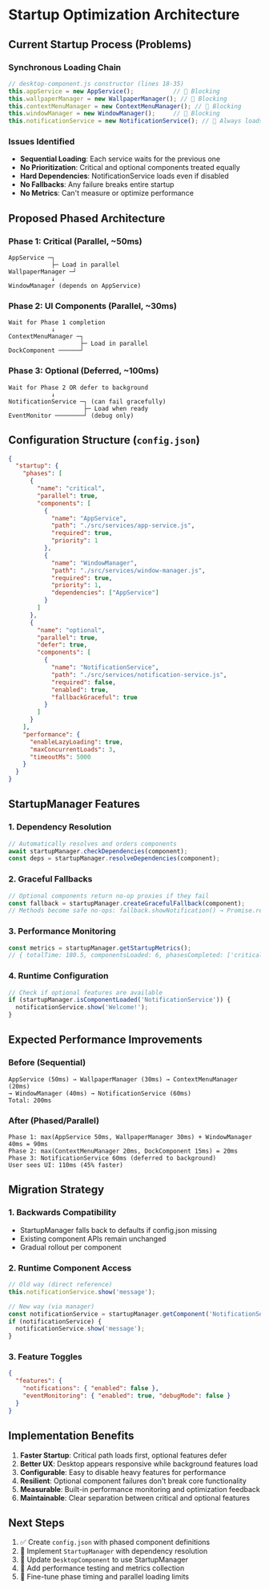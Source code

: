 # Startup Optimization Architecture

## Current Startup Process (Problems)

### Synchronous Loading Chain
```javascript
// desktop-component.js constructor (lines 18-35)
this.appService = new AppService();           // 🔴 Blocking
this.wallpaperManager = new WallpaperManager(); // 🔴 Blocking  
this.contextMenuManager = new ContextMenuManager(); // 🔴 Blocking
this.windowManager = new WindowManager();     // 🔴 Blocking
this.notificationService = new NotificationService(); // 🔴 Always loads
```

### Issues Identified
- **Sequential Loading**: Each service waits for the previous one
- **No Prioritization**: Critical and optional components treated equally
- **Hard Dependencies**: NotificationService loads even if disabled
- **No Fallbacks**: Any failure breaks entire startup
- **No Metrics**: Can't measure or optimize performance

## Proposed Phased Architecture

### Phase 1: Critical (Parallel, ~50ms)
```
AppService ─┐
            ├─ Load in parallel
WallpaperManager ─┘
            ↓
WindowManager (depends on AppService)
```

### Phase 2: UI Components (Parallel, ~30ms)
```
Wait for Phase 1 completion
            ↓
ContextMenuManager ─┐
                    ├─ Load in parallel
DockComponent ──────┘
```

### Phase 3: Optional (Deferred, ~100ms)
```
Wait for Phase 2 OR defer to background
            ↓
NotificationService ─┐ (can fail gracefully)
                     ├─ Load when ready
EventMonitor ────────┘ (debug only)
```

## Configuration Structure (`config.json`)

```json
{
  "startup": {
    "phases": [
      {
        "name": "critical",
        "parallel": true,
        "components": [
          {
            "name": "AppService",
            "path": "./src/services/app-service.js",
            "required": true,
            "priority": 1
          },
          {
            "name": "WindowManager", 
            "path": "./src/services/window-manager.js",
            "required": true,
            "priority": 1,
            "dependencies": ["AppService"]
          }
        ]
      },
      {
        "name": "optional",
        "parallel": true,
        "defer": true,
        "components": [
          {
            "name": "NotificationService",
            "path": "./src/services/notification-service.js",
            "required": false,
            "enabled": true,
            "fallbackGraceful": true
          }
        ]
      }
    ],
    "performance": {
      "enableLazyLoading": true,
      "maxConcurrentLoads": 3,
      "timeoutMs": 5000
    }
  }
}
```

## StartupManager Features

### 1. Dependency Resolution
```javascript
// Automatically resolves and orders components
await startupManager.checkDependencies(component);
const deps = startupManager.resolveDependencies(component);
```

### 2. Graceful Fallbacks
```javascript
// Optional components return no-op proxies if they fail
const fallback = startupManager.createGracefulFallback(component);
// Methods become safe no-ops: fallback.showNotification() → Promise.resolve()
```

### 3. Performance Monitoring
```javascript
const metrics = startupManager.getStartupMetrics();
// { totalTime: 180.5, componentsLoaded: 6, phasesCompleted: ['critical', 'ui'] }
```

### 4. Runtime Configuration
```javascript
// Check if optional features are available
if (startupManager.isComponentLoaded('NotificationService')) {
  notificationService.show('Welcome!');
}
```

## Expected Performance Improvements

### Before (Sequential)
```
AppService (50ms) → WallpaperManager (30ms) → ContextMenuManager (20ms) 
→ WindowManager (40ms) → NotificationService (60ms)
Total: 200ms
```

### After (Phased/Parallel)
```
Phase 1: max(AppService 50ms, WallpaperManager 30ms) + WindowManager 40ms = 90ms
Phase 2: max(ContextMenuManager 20ms, DockComponent 15ms) = 20ms  
Phase 3: NotificationService 60ms (deferred to background)
User sees UI: 110ms (45% faster)
```

## Migration Strategy

### 1. Backwards Compatibility
- StartupManager falls back to defaults if config.json missing
- Existing component APIs remain unchanged
- Gradual rollout per component

### 2. Runtime Component Access
```javascript
// Old way (direct reference)
this.notificationService.show('message');

// New way (via manager)
const notificationService = startupManager.getComponent('NotificationService');
if (notificationService) {
  notificationService.show('message');
}
```

### 3. Feature Toggles
```json
{
  "features": {
    "notifications": { "enabled": false },
    "eventMonitoring": { "enabled": true, "debugMode": false }
  }
}
```

## Implementation Benefits

1. **Faster Startup**: Critical path loads first, optional features defer
2. **Better UX**: Desktop appears responsive while background features load
3. **Configurable**: Easy to disable heavy features for performance
4. **Resilient**: Optional component failures don't break core functionality
5. **Measurable**: Built-in performance monitoring and optimization feedback
6. **Maintainable**: Clear separation between critical and optional features

## Next Steps

1. ✅ Create `config.json` with phased component definitions
2. 🔄 Implement `StartupManager` with dependency resolution
3. 📝 Update `DesktopComponent` to use StartupManager  
4. 🧪 Add performance testing and metrics collection
5. 🔧 Fine-tune phase timing and parallel loading limits